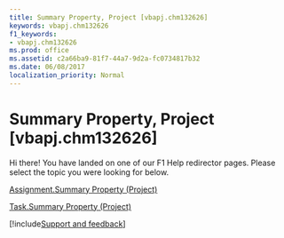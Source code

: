 ```yaml
---
title: Summary Property, Project [vbapj.chm132626]
keywords: vbapj.chm132626
f1_keywords:
- vbapj.chm132626
ms.prod: office
ms.assetid: c2a66ba9-81f7-44a7-9d2a-fc0734817b32
ms.date: 06/08/2017
localization_priority: Normal
---
```



# Summary Property, Project [vbapj.chm132626]

Hi there! You have landed on one of our F1 Help redirector pages. Please select the topic you were looking for below.

[Assignment.Summary Property (Project)](https://msdn.microsoft.com/library/7f8f38f3-c712-0f4e-6b46-0d8eb02119f4%28Office.15%29.aspx)

[Task.Summary Property (Project)](https://msdn.microsoft.com/library/252591e8-da5c-1b5e-a195-09deb44754af%28Office.15%29.aspx)

[!include[Support and feedback](~/includes/feedback-boilerplate.md)]